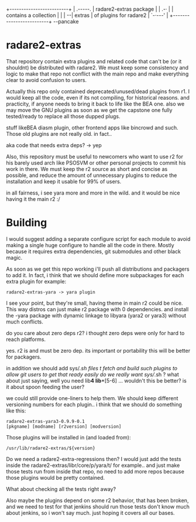 +-------------------------+
|  .-----.                | radare2-extras package
|  | .-· |                | contains  a collection
|  | | --| extras         | of plugins for radare2
|  `-·---'                |
+-------------------------+              --pancake

radare2-extras
==============
That repository contain extra plugins and related code that
can't be (or it shouldnt) be distributed with radare2. We
must keep some consistency and logic to make that repo not
conflict with the main repo and make everything clear to
avoid confusion to users.

Actually this repo only contained deprecated/unused/dead
plugins from r1. I would keep all the code, even if its not
compiling, for historical reasons. and practicity, if anyone
needs to bring it back to life like the BEA one. also we may
move the GNU plugins as soon as we get the capstone one fully
tested/ready to replace all those dupped plugs.

stuff likeBEA diasm plugin, other frontend apps like bincrowd
and such. Those old plugins are not really old. in fact.. 

aka code that needs extra deps? -> yep

Also, this repository must be useful to newcomers who want to
use r2 for his barely used arch like PSOSVM or other personal
projects to commit his work in there. We must keep the r2
source as short and concise as possible, and reduce the
amount of unnecessary plugins to reduce the installation and
keep it usable for 99% of users.

in all fairness, i see yara more and more in the wild. and
it would be nice having it the main r2 :/

Building
========
I would suggest adding a separate configure script for each
module to avoid making a single huge configure to handle all
the code in there. Mostly because it requires extra
dependencies, git submodules and other black magic.

As soon as we get this repo working i'll push all distributions
and packagers to add it. In fact, i think that we should define
more subpackages for each extra plugin for example:
    
	radare2-extras-yara -> yara plugin

I see your point, but they're small, having theme in main r2
could be nice. This way distros can just make r2 package with 0
dependencies. and install the -yara package with dynamic linkage
to libyara (yara2 or yara3) without much conflicts.

do you care about zero deps r2? i thought zero deps were only
for hard to reach platforms.

yes. r2 is and must be zero dep. its important or portability
this will be better for packagers.

in addition we should add sys/*.sh files t fetch and build such
plugins to allow git users to get that ready easily do we really
want sys/*.sh ? what about just saying, well you need lib**4 lib***[5-6] ...
wouldn't this be better? is it about spoon feeding the user?

we could still provide one-liners to help them. We should keep
different versioning numbers for each plugin.. i think that we
should do something like this:

	radare2-extras-yara3-0.9.9-0.1
	[pkgname] [modname] [r2version] [modversion]

Those plugins will be installed in (and loaded from):
    
    /usr/lib/radare2-extras/${version}

Do we need a radare2-extra-regressions then?
I would just add the tests inside the radare2-extras/libr/core/p/yara/t/
for example.. and just make those tests run from inside that
repo, no need to add more repos because those plugins would be
pretty contained.

What about checking all the tests right away?

Also maybe the plugins depend on some r2 behavior, that has
been broken, and we need to test for that jenkins should run
those tests don't know much about jenkins, so i won't say much.
just hoping it covers all our bases.
